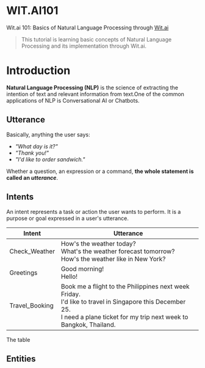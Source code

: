 # WIT.AI101
Wit.ai 101: Basics of Natural Language Processing through [Wit.ai](https://wit.ai)

> This tutorial is learning basic concepts of Natural Language Processing and its implementation through Wit.ai.

# Introduction
**Natural Language Processing (NLP)** is the science of extracting the intention of text and relevant information from text.One of the common applications of NLP is Conversational AI or Chatbots.

## Utterance
Basically, anything the user says: 

* *"What day is it?"* 
* *"Thank you!"* 
* *"I'd like to order sandwich."* 

Whether a question, an expression or a command, **the whole statement is called an *utterance***. 

## Intents
An intent represents a task or action the user wants to perform. It is a purpose or goal expressed in a user's utterance. 

Intent | Utterance
------------ | -------------
Check_Weather | How's the weather today? <br> What's the weather forecast tomorrow? <br> How's the weather like in New York?
 Greetings | Good morning! <br> Hello!
 Travel_Booking | Book me a flight to the Philippines next week Friday. <br> I'd like to travel in Singapore this December 25. <br> I need a plane ticket for my trip next week to Bangkok, Thailand.
 
The table

## Entities
